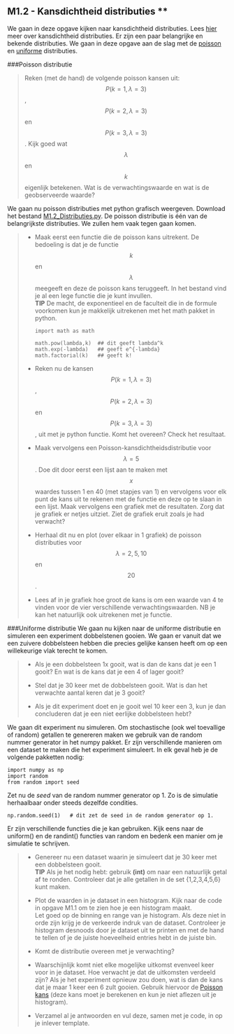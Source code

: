 ## M1.2 - Kansdichtheid distributies **

We gaan in deze opgave kijken naar kansdichtheid distributies. Lees [hier](/module-1/verdelingsfuncties) meer over kansdichtheid distributies. Er zijn een paar belangrijke en bekende distributies. We gaan in deze opgave aan de slag met de <a href="/module-1/verdelingsfuncties#Poisson">poisson</a> en <a href="/module-1/verdelingsfuncties#Uniform">uniforme</a> distributies.


###Poisson distributie

> Reken (met de hand) de volgende poisson kansen uit: $$P(k=1, \lambda=3)$$, $$P(k=2, \lambda =3)$$ en $$P(k=3, \lambda=3)$$. Kijk goed wat $$\lambda$$ en $$k$$ eigenlijk betekenen. Wat is de verwachtingswaarde en wat is de geobserveerde waarde?

We gaan nu poisson distributies met python grafisch weergeven. Download het bestand [M1.2_Distributies.py](M1.2_Distributies.py). De poisson distributie is één van de belangrijkste distributies. We zullen hem vaak tegen gaan komen.

> * Maak eerst een functie die de poisson kans uitrekent. De bedoeling is dat je de functie $$k$$ en $$\lambda$$ meegeeft en deze de poisson kans teruggeeft. In het bestand vind je al een lege functie die je kunt invullen.<br> 
> **TIP** De macht, de exponentieel en de faculteit die in de formule voorkomen kun je makkelijk uitrekenen met het math pakket in python. 
> 
> 		import math as math
> 		
> 		math.pow(lambda,k)  ## dit geeft lambda^k
> 		math.exp(-lambda)   ## geeft e^{-lambda}
> 		math.factorial(k)   ## geeft k!
> 
> *  Reken nu de kansen $$P(k=1,\lambda=3)$$, $$P(k=2,\lambda =3)$$ en $$P(k=3,\lambda=3)$$, uit met je python functie. Komt het overeen? Check het resultaat.
>
> *  Maak vervolgens een Poisson-kansdichtheidsdistributie voor $$\lambda = 5$$. Doe dit door eerst een lijst aan te maken met $$x$$ waardes tussen 1 en 40 (met stapjes van 1) en vervolgens voor elk punt de kans uit te rekenen met de functie en deze op te slaan in een lijst. Maak vervolgens een grafiek met de resultaten. Zorg dat je grafiek er netjes uitziet. Ziet de grafiek eruit zoals je had verwacht? 
> 
> * Herhaal dit nu en plot (over elkaar in 1 grafiek) de poisson distributies voor $$\lambda = 2, 5, 10$$ en $$20$$. 
>
> * Lees af in je grafiek hoe groot de kans is om een waarde van 4 te vinden voor de vier verschillende verwachtingswaarden. NB je kan het natuurlijk ook uitrekenen met je functie.



###Uniforme distributie
We gaan nu kijken naar de uniforme distributie en simuleren een experiment dobbelstenen gooien. We gaan er vanuit dat we een zuivere dobbelsteen hebben die precies gelijke kansen heeft om op een willekeurige vlak terecht te komen.

> * Als je een dobbelsteen 1x gooit, wat is dan de kans dat je een 1 gooit?
> En wat is de kans dat je een 4 of lager gooit?
>
> * Stel dat je 30 keer met de dobbelsteen gooit. Wat is dan het verwachte aantal keren dat je 3 gooit? 
> * Als je dit experiment doet en je gooit wel 10 keer een 3, kun je dan concluderen dat je een niet eerlijke dobbelsteen hebt?

We gaan dit experiment nu simuleren. Om stochastische (ook wel toevallige of random) getallen te genereren maken we gebruik van de random nummer generator in het numpy pakket. Er zijn verschillende manieren om een dataset te maken die het experiment simuleert. In elk geval heb je de volgende pakketten nodig: 

	import numpy as np
	import random
	from random import seed

Zet nu de *seed* van de random nummer generator op 1. Zo is de simulatie herhaalbaar onder steeds dezelfde condities. 

	np.random.seed(1)   # dit zet de seed in de random generator op 1.

Er zijn verschillende functies die je kan gebruiken. Kijk eens naar de uniform() en de randint() functies van random en bedenk een manier om je simulatie te schrijven.

> * Genereer nu een dataset waarin je simuleert dat je 30 keer met een dobbelsteen gooit. <br>
> **TIP** Als je het nodig hebt: gebruik **(int)** om naar een natuurlijk getal af te ronden. Controleer dat je alle getallen in de set {1,2,3,4,5,6} kunt maken. 
>  
> * Plot de waarden in je dataset in een histogram. Kijk naar de code in opgave M1.1 om te zien hoe je een histogram maakt. <br>
> Let goed op de binning en range van je histogram. Als deze niet in orde zijn krijg je de verkeerde indruk van de dataset. Controleer je histogram desnoods door je dataset uit te printen en met de hand te tellen of je de juiste hoeveelheid entries hebt in de juiste bin.
> 
> * Komt de distributie overeen met je verwachting?
>
> * Waarschijnlijk komt niet elke mogelijke uitkomst evenveel keer voor in je dataset. Hoe verwacht je dat de uitkomsten verdeeld zijn? Als je het experiment opnieuw zou doen, wat is dan de kans dat je maar 1 keer een 6 zult gooien. Gebruik hiervoor de <a href="/module-1/verdelingsfuncties#Poisson">Poisson kans</a> (deze kans moet je berekenen en kun je niet aflezen uit je histogram). 
>
> * Verzamel al je antwoorden en vul deze, samen met je code, in op je inlever template.
